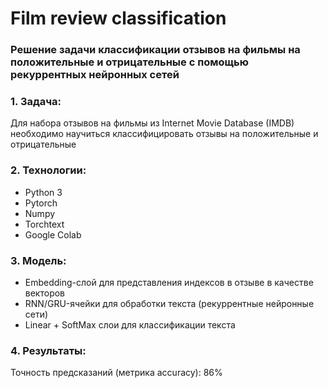 # Film review classification
### Решение задачи классификации отзывов на фильмы на положительные и отрицательные с помощью рекуррентных нейронных сетей

### 1. Задача:

Для набора отзывов на фильмы из Internet Movie Database (IMDB) необходимо научиться классифицировать отзывы на положительные и отрицательные

### 2. Технологии:
- Python 3
- Pytorch
- Numpy
- Torchtext
- Google Colab

### 3. Модель:
- Embedding-слой для представления индексов в отзыве в качестве векторов
- RNN/GRU-ячейки для обработки текста (рекуррентные нейронные сети)
- Linear + SoftMax слои для классификации текста

### 4. Результаты:
Точность предсказаний (метрика accuracy): 86%

